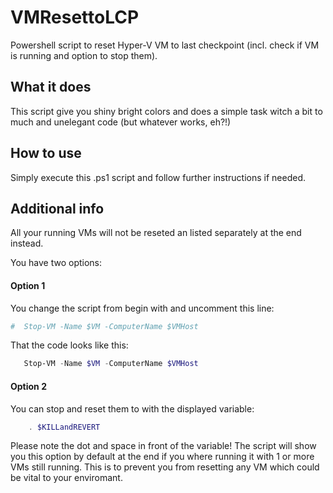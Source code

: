# VMResettoLCP
Powershell script to reset Hyper-V VM to last checkpoint (incl. check if VM is running and option to stop them).


## What it does
This script give you shiny bright colors and does a simple task witch a bit to much and unelegant code (but whatever works, eh?!)

## How to use

Simply execute this .ps1 script and follow further instructions if needed.

## Additional info

All your running VMs will not be reseted an listed separately at the end instead.

You have two options:

#### Option 1

You change the script from begin with and uncomment this line:

```powershell
#  Stop-VM -Name $VM -ComputerName $VMHost
```
That the code looks like this:

```powershell
   Stop-VM -Name $VM -ComputerName $VMHost
```

#### Option 2
You can stop and reset them to with the displayed variable:

```powershell
    . $KILLandREVERT
```

Please note the dot and space in front of the variable!
The script will show you this option by default at the end if you where running it with 1 or more VMs still running. This is to prevent you from resetting any VM which could be vital to your enviromant.
